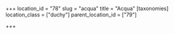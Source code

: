 +++
location_id = "78"
slug = "acqua"
title = "Acqua"
[taxonomies]
location_class = ["duchy"]
parent_location_id = ["79"]

+++


